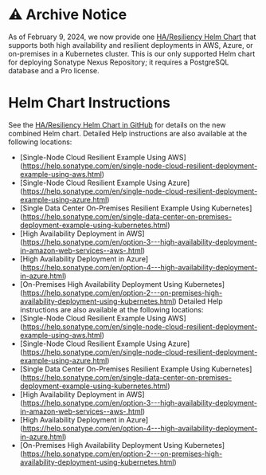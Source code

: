 <!--

    Sonatype Nexus (TM) Open Source Version
    Copyright (c) 2008-present Sonatype, Inc.
    All rights reserved. Includes the third-party code listed at http://links.sonatype.com/products/nexus/oss/attributions.

    This program and the accompanying materials are made available under the terms of the Eclipse Public License Version 1.0,
    which accompanies this distribution and is available at http://www.eclipse.org/legal/epl-v10.html.

    Sonatype Nexus (TM) Professional Version is available from Sonatype, Inc. "Sonatype" and "Sonatype Nexus" are trademarks
    of Sonatype, Inc. Apache Maven is a trademark of the Apache Software Foundation. M2eclipse is a trademark of the
    Eclipse Foundation. All other trademarks are the property of their respective owners.

-->
# ⚠️ Archive Notice

As of February 9, 2024, we now provide one [HA/Resiliency Helm Chart](https://github.com/sonatype/nxrm3-ha-repository/tree/main/nxrm-ha) that supports both high availability and resilient deployments in AWS, Azure, or on-premises in a Kubernetes cluster. This is our only supported Helm chart for deploying Sonatype Nexus Repository; it requires a PostgreSQL database and a Pro license. 

# Helm Chart Instructions

See the [HA/Resiliency Helm Chart in GitHub](https://github.com/sonatype/nxrm3-ha-repository/tree/main/nxrm-ha) for details on the new combined Helm chart.
Detailed Help instructions are also available at the following locations:
* [Single-Node Cloud Resilient Example Using AWS] (https://help.sonatype.com/en/single-node-cloud-resilient-deployment-example-using-aws.html)
* [Single-Node Cloud Resilient Example Using Azure] (https://help.sonatype.com/en/single-node-cloud-resilient-deployment-example-using-azure.html)
* [Single Data Center On-Premises Resilient Example Using Kubernetes] (https://help.sonatype.com/en/single-data-center-on-premises-deployment-example-using-kubernetes.html)
* [High Availability Deployment in AWS] (https://help.sonatype.com/en/option-3---high-availability-deployment-in-amazon-web-services--aws-.html)
* [High Availability Deployment in Azure] (https://help.sonatype.com/en/option-4---high-availability-deployment-in-azure.html)
* [On-Premises High Availability Deployment Using Kubernetes] (https://help.sonatype.com/en/option-2---on-premises-high-availability-deployment-using-kubernetes.html)
Detailed Help instructions are also available at the following locations:
* [Single-Node Cloud Resilient Example Using AWS] (https://help.sonatype.com/en/single-node-cloud-resilient-deployment-example-using-aws.html)
* [Single-Node Cloud Resilient Example Using Azure] (https://help.sonatype.com/en/single-node-cloud-resilient-deployment-example-using-azure.html)
* [Single Data Center On-Premises Resilient Example Using Kubernetes] (https://help.sonatype.com/en/single-data-center-on-premises-deployment-example-using-kubernetes.html)
* [High Availability Deployment in AWS] (https://help.sonatype.com/en/option-3---high-availability-deployment-in-amazon-web-services--aws-.html)
* [High Availability Deployment in Azure] (https://help.sonatype.com/en/option-4---high-availability-deployment-in-azure.html)
* [On-Premises High Availability Deployment Using Kubernetes] (https://help.sonatype.com/en/option-2---on-premises-high-availability-deployment-using-kubernetes.html)
